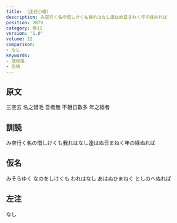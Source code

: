```yaml
---
title: （正述心緒）
description: み空行く名の惜しけくも我れはなし逢はぬ日まねく年の経ぬれば
position: 2879
category: 巻12
version: '1.0'
volume: 12
comparison:
- なし
keywords:
- 尫柜蹋
- 恋情
---
```


## 原文

三空去 名之惜毛 吾者無 不相日數多 年之經者

## 訓読

み空行く名の惜しけくも我れはなし逢はぬ日まねく年の経ぬれば

## 仮名

みそらゆく なのをしけくも われはなし あはぬひまねく としのへぬれば

## 左注

なし
